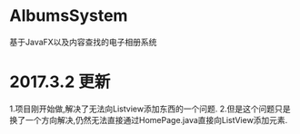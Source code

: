 # AlbumsSystem
基于JavaFX以及内容查找的电子相册系统

# 2017.3.2 更新
 1.项目刚开始做,解决了无法向Listview添加东西的一个问题. 
 2.但是这个问题只是换了一个方向解决,仍然无法直接通过HomePage.java直接向ListView添加元素.
